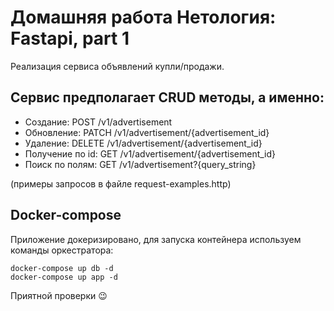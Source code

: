 # Домашняя работа Нетология: Fastapi, part 1

Реализация сервиса объявлений купли/продажи.

## Сервис предполагает CRUD методы, а именно:

*   Создание: POST /v1/advertisement
*   Обновление: PATCH /v1/advertisement/{advertisement_id}
*   Удаление: DELETE /v1/advertisement/{advertisement_id}
*   Получение по id: GET  /v1/advertisement/{advertisement_id}
*   Поиск по полям: GET /v1/advertisement?{query_string}

(примеры запросов в файле request-examples.http)

## Docker-compose
Приложение докеризировано, для запуска контейнера используем команды оркестратора:

```
docker-compose up db -d
docker-compose up app -d
```

Приятной проверки 😉